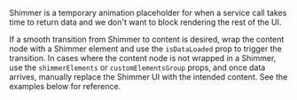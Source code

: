 Shimmer is a temporary animation placeholder for when a service call takes time to return data and we don't want to block rendering the rest of the UI.

If a smooth transition from Shimmer to content is desired, wrap the content node with a Shimmer element and use the `isDataLoaded` prop to trigger the transition. In cases where the content node is not wrapped in a Shimmer, use the `shimmerElements` or `customElementsGroup` props, and once data arrives, manually replace the Shimmer UI with the intended content. See the examples below for reference.
